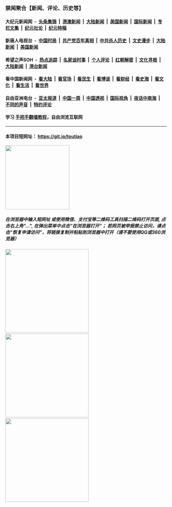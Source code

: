 ### 禁闻聚合【新闻、评论、历史等】

#### 大纪元新闻网 &nbsp;-&nbsp; [头条集锦](indexes/E头条集锦.md?t=02141611) &nbsp;|&nbsp; [港澳新闻](indexes/E港澳新闻.md?t=02141611)  &nbsp;|&nbsp; [大陆新闻](indexes/E大陆新闻.md?t=02141611) &nbsp;|&nbsp; [美国新闻](indexes/E美国新闻.md?t=02141611) &nbsp;|&nbsp; [国际新闻](indexes/E国际新闻.md?t=02141611) &nbsp;|&nbsp; [专栏文集](indexes/E专栏文集.md?t=02141611) &nbsp;|&nbsp; [纪元社论](indexes/E纪元社论.md?t=02141611) &nbsp;|&nbsp; [纪元特稿](indexes/E纪元特稿.md?t=02141611) 

#### 新唐人电视台 &nbsp;-&nbsp; [中国时局](indexes/N中国时局.md?t=02141611) &nbsp;|&nbsp; [共产党百年真相](indexes/N共产党百年真相.md?t=02141611) &nbsp;|&nbsp; [中共杀人历史](indexes/N中共杀人历史.md?t=02141611) &nbsp;|&nbsp; [文史漫步](indexes/N文史漫步.md?t=02141611) &nbsp;|&nbsp; [大陆新闻](indexes/N大陆新闻.md?t=02141611) &nbsp;|&nbsp; [美国新闻](indexes/N美国新闻.md?t=02141611)

#### 希望之声SOH &nbsp;-&nbsp; [热点追踪](indexes/H热点追踪.md?t=02141611) &nbsp;|&nbsp; [名家谈时事](indexes/H名家谈时事.md?t=02141611) &nbsp;|&nbsp; [个人评论](indexes/H个人评论.md?t=02141611)  &nbsp;|&nbsp; [红朝解密](indexes/H红朝解密.md?t=02141611) &nbsp;|&nbsp; [文化寻根](indexes/H文化寻根.md?t=02141611) &nbsp;|&nbsp; [大陆新闻](indexes/H大陆新闻.md?t=02141611) &nbsp;|&nbsp; [港台新闻](indexes/H港台新闻.md?t=02141611)

#### 看中国新闻网 &nbsp;-&nbsp; [看大陆](indexes/S看大陆.md?t=02141611) &nbsp;|&nbsp; [看官场](indexes/S看官场.md?t=02141611) &nbsp;|&nbsp; [看民生](indexes/S看民生.md?t=02141611)  &nbsp;|&nbsp; [看博谈](indexes/S看博谈.md?t=02141611) &nbsp;|&nbsp; [看财经](indexes/S看财经.md?t=02141611) &nbsp;|&nbsp; [看史海](indexes/S看史海.md?t=02141611) &nbsp;|&nbsp; [看文化](indexes/S看文化.md?t=02141611) &nbsp;|&nbsp; [看生活](indexes/S看生活.md?t=02141611) &nbsp;|&nbsp; [看世界](indexes/S看世界.md?t=02141611)

#### 自由亚洲电台 &nbsp;-&nbsp; [亚太报道](indexes/R亚太报道.md?t=02141611) &nbsp;|&nbsp; [中国一周](indexes/R中国一周.md?t=02141611) &nbsp;|&nbsp; [中国透视](indexes/R中国透视.md?t=02141611)  &nbsp;|&nbsp; [国际视角](indexes/R国际视角.md?t=02141611) &nbsp;|&nbsp; [夜话中南海](indexes/R夜话中南海.md?t=02141611) &nbsp;|&nbsp; [不同的声音](indexes/R不同的声音.md?t=02141611) &nbsp;|&nbsp; [特约评论](indexes/R特约评论.md?t=02141611)

#### 学习 [手把手翻墙教程](https://github.com/gfw-breaker/guides/wiki)，自由浏览互联网

----

#### 本项目短网址： https://git.io/toutiao
<img src="https://raw.githubusercontent.com/gfw-breaker/banned-news/master/scripts/img/qr.png" width="200px"/>  

##### 在浏览器中输入短网址 或使用微信、支付宝等二维码工具扫描二维码打开页面, 点击右上角"...", 在弹出菜单中点击“在浏览器打开”； 若网页被举报禁止访问，请点击“恢复申请访问”，将链接复制并粘贴到浏览器中打开（请不要使用QQ或360浏览器）

<img src="https://raw.githubusercontent.com/gfw-breaker/banned-news/master/scripts/img/1.png" width="260px"/> &nbsp; <img src="https://raw.githubusercontent.com/gfw-breaker/banned-news/master/scripts/img/2.png" width="260px"/> &nbsp; <img src="https://raw.githubusercontent.com/gfw-breaker/banned-news/master/scripts/img/3.png" width="260px"/>
